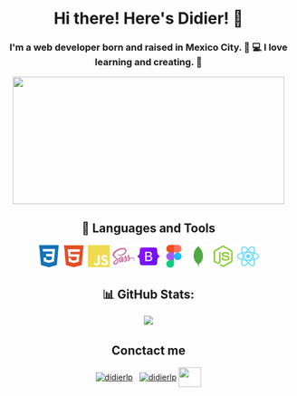 <div align="center">
   <h1 align = "center">
    Hi there! Here's Didier! 👋
   </h1> 
   <h3 align="center"> I'm a web developer born and raised in Mexico City.  🌮 💻 I love learning and creating. 💓
   </h3>
   <img align="center" src="https://media3.giphy.com/media/sULKEgDMX8LcI/giphy.gif?cid=ecf05e47aax5qv063dh7gqerbtepmqx4zg3dnosxtoa7i0mo&ep=v1_gifs_search&rid=giphy.gif&ct=g" width="480" height="225" frameBorder="0" class="giphy-embed" allowFullScreen></img>


## 🔧 Languages and Tools
<img width="40" height="40" src='https://github.com/devicons/devicon/blob/master/icons/css3/css3-plain.svg'>
<img width="40" height="40" src='https://github.com/devicons/devicon/blob/master/icons/html5/html5-plain.svg'>
<img width="40" height="40" src='https://github.com/devicons/devicon/blob/master/icons/javascript/javascript-plain.svg'>
<img width="40" height="40" src='https://github.com/devicons/devicon/blob/master/icons/sass/sass-original.svg'>
 <img width="40" height="40" src='https://github.com/devicons/devicon/blob/master/icons/bootstrap/bootstrap-original.svg'>
 <img width="40" height="40" src='https://github.com/devicons/devicon/blob/master/icons/figma/figma-original.svg'>
  <img width="40" height="40" src='https://github.com/devicons/devicon/blob/master/icons/mongodb/mongodb-plain.svg'>
 <img width="40" height="40" src='https://github.com/devicons/devicon/blob/master/icons/nodejs/nodejs-plain.svg'>
 <img width="40" height="40" src='https://github.com/devicons/devicon/blob/master/icons/react/react-original.svg'>

## 📊 GitHub Stats:
![](https://github-readme-stats.vercel.app/api/top-langs/?username=didierlp&theme=dark&hide_border=true&include_all_commits=false&count_private=true&layout=compact)



 <h2 align="center">Conctact me</h2>
<p align="center">
  <a href="https://www.linkedin.com/in/didier-lemus/" target="blank"><img align="center" src="https://raw.githubusercontent.com/rahuldkjain/github-profile-readme-generator/master/src/images/icons/Social/linked-in-alt.svg" alt="didierlp" height="30" width="40" /></a>
  &nbsp;
  <a href="https://www.instagram.com/diwis__" target="blank"><img align="center" src="https://upload.wikimedia.org/wikipedia/commons/thumb/5/58/Instagram-Icon.png/800px-Instagram-Icon.png" alt="didierlp" height="35" width="40" /></a>
  <a href="https://soundcloud.com/di-wis" target="blank"><img align="center" src="https://img.uxwing.com/wp-content/themes/uxwing/download/brands-social-media/soundcloud-square-color-icon.png" height="35" width="40" /></a>


</p>


</div>


<!--
**didierlp/didierlp** is a ✨ _special_ ✨ repository because its `README.md` (this file) appears on your GitHub profile.

Here are some ideas to get you started:

- 🔭 I’m currently working on ...
- 🌱 I’m currently learning ...
- 👯 I’m looking to collaborate on ...
- 🤔 I’m looking for help with ...
- 💬 Ask me about ...
- 📫 How to reach me: ...
- 😄 Pronouns: ...
- ⚡ Fun fact: ...
-->
